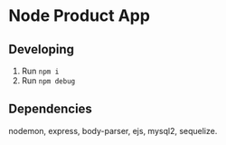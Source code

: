 # Node Product App

## Developing

1. Run `npm i`
2. Run `npm debug`

## Dependencies

nodemon, express, body-parser, ejs, mysql2, sequelize.
